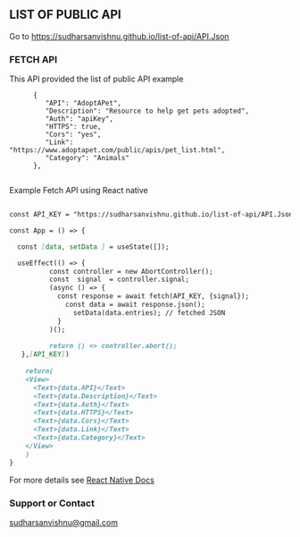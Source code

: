 ## LIST OF PUBLIC API

Go to https://sudharsanvishnu.github.io/list-of-api/API.Json 

### FETCH API

This API provided the list of public API example 
```
      {
         "API": "AdoptAPet",
         "Description": "Resource to help get pets adopted",
         "Auth": "apiKey",
         "HTTPS": true,
         "Cors": "yes",
         "Link": "https://www.adoptapet.com/public/apis/pet_list.html",
         "Category": "Animals"
      },
      
```

Example Fetch API using React native
```markdown

const API_KEY = "https://sudharsanvishnu.github.io/list-of-api/API.Json"

const App = () => {

  const [data, setData ] = useState([]);

  useEffect(() => {
          const controller = new AbortController();
          const  signal  = controller.signal;      
          (async () => {
            const response = await fetch(API_KEY, {signal});
              const data = await response.json();
                setData(data.entries); // fetched JSON
            }
          )();
          
          return () => controller.abort();
   },[API_KEY])
  
    return(
    <View>
      <Text>{data.API}</Text>
      <Text>{data.Description}</Text>
      <Text>{data.Auth}</Text>
      <Text>{data.HTTPS}</Text>
      <Text>{data.Cors}</Text>
      <Text>{data.Link}</Text>
      <Text>{data.Category}</Text>
    </View>
    )
}
```

For more details see [React Native Docs](https://reactnative.dev/docs/network)


### Support or Contact

sudharsanvishnu@gmail.com
